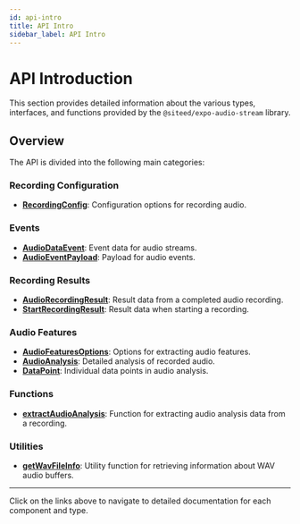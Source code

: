 ```yaml
---
id: api-intro
title: API Intro
sidebar_label: API Intro
---
```


# API Introduction

This section provides detailed information about the various types, interfaces, and functions provided by the `@siteed/expo-audio-stream` library.

## Overview

The API is divided into the following main categories:

### Recording Configuration

- **[RecordingConfig](recording-config.md)**: Configuration options for recording audio.

### Events

- **[AudioDataEvent](audio-data-event.md)**: Event data for audio streams.
- **[AudioEventPayload](audio-event-payload.md)**: Payload for audio events.

### Recording Results

- **[AudioRecordingResult](audio-recording-result.md)**: Result data from a completed audio recording.
- **[StartRecordingResult](start-recording-result.md)**: Result data when starting a recording.

### Audio Features

- **[AudioFeaturesOptions](audio-features/audio-features-options.md)**: Options for extracting audio features.
- **[AudioAnalysis](audio-features/audio-analysis.md)**: Detailed analysis of recorded audio.
- **[DataPoint](audio-features/datapoint.md)**: Individual data points in audio analysis.

### Functions

- **[extractAudioAnalysis](extract-audio-analysis.md)**: Function for extracting audio analysis data from a recording.

### Utilities

- **[getWavFileInfo](../utilities/get-wav-file-info.md)**: Utility function for retrieving information about WAV audio buffers.

---

Click on the links above to navigate to detailed documentation for each component and type.
